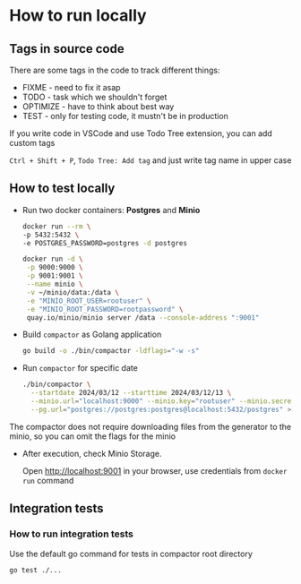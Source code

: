 # How to run locally

## Tags in source code

There are some tags in the code to track different things:

- FIXME - need to fix it asap
- TODO - task which we shouldn't forget
- OPTIMIZE - have to think about best way
- TEST - only for testing code, it mustn't be in production

If you write code in VSCode and use Todo Tree extension, you can add custom tags

`Ctrl + Shift + P`, `Todo Tree: Add tag` and just write tag name in upper case

## How to test locally

- Run two docker containers: **Postgres** and **Minio**

  ```bash
  docker run --rm \
  -p 5432:5432 \
  -e POSTGRES_PASSWORD=postgres -d postgres
  ```

  ```bash
  docker run -d \
   -p 9000:9000 \
   -p 9001:9001 \
   --name minio \
   -v ~/minio/data:/data \
   -e "MINIO_ROOT_USER=rootuser" \
   -e "MINIO_ROOT_PASSWORD=rootpassword" \
   quay.io/minio/minio server /data --console-address ":9001"
  ```

- Build `compactor` as Golang application

  ```bash
  go build -o ./bin/compactor -ldflags="-w -s"
  ```

- Run `compactor` for specific date

  ```bash
  ./bin/compactor \
    --startdate 2024/03/12 --starttime 2024/03/12/13 \
    --minio.url="localhost:9000" --minio.key="rootuser" --minio.secret="rootpassword" \
    --pg.url="postgres://postgres:postgres@localhost:5432/postgres" > logs/log.txt
  ```

The compactor does not require downloading files from the generator to the minio, so you can omit the flags for the minio

- After execution, check Minio Storage.

  Open <http://localhost:9001> in your browser, use credentials from `docker run` command

## Integration tests

### How to run integration tests

Use the default go command for tests in compactor root directory

```bash
go test ./...
```
